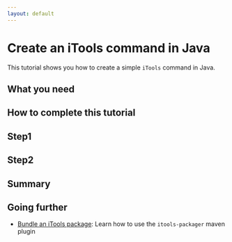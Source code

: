 ```yaml
---
layout: default
---
```


# Create an iTools command in Java
This tutorial shows you how to create a simple `iTools` command in Java.

## What you need

## How to complete this tutorial

## Step1

## Step2

## Summary

## Going further
- [Bundle an iTools package](itools-packager.md): Learn how to use the `itools-packager` maven plugin
